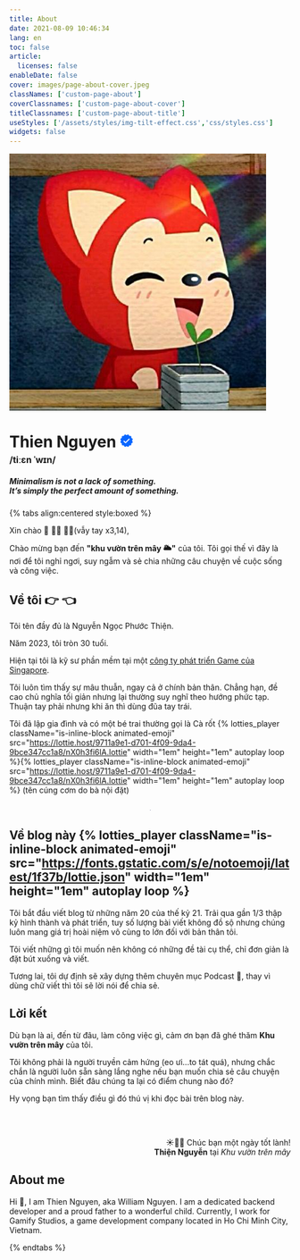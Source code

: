 ```yaml
---
title: About
date: 2021-08-09 10:46:34
lang: en
toc: false
article:
  licenses: false
enableDate: false
cover: images/page-about-cover.jpeg
classNames: ['custom-page-about']
coverClassnames: ['custom-page-about-cover']
titleClassnames: ['custom-page-about-title']
useStyles: ['/assets/styles/img-tilt-effect.css','css/styles.css']
widgets: false
---
```


<div class="about-avatar">
  <img src="/images/thiennguyen-figure.jpeg" class="img-fluid" alt="Thiện Nguyễn">
</div>
<h1 class="title is-3 is-size-4-mobile has-text-centered" style="line-height: 1;">
Thien Nguyen <span class="verified-account-badge"><img src='/assets/img/verified-account.svg' class="img-reset-brightness not-gallery-item" /></span>
<div class="is-3 is-size-4-mobile has-text-centered"><span style="font-size:1rem">/tiːɛn ˈwɪn/</span></div>
</h1>
<h5 class="title is-3 is-size-8-mobile has-text-centered has-text-grey">Minimalism is not a lack of something.<br />It’s simply the perfect amount of something.</h5>

{% tabs align:centered style:boxed %}

<!-- tab id:about-me-vi "icon:fas fa-cubes" "title:Tiếng Việt" active -->

Xin chào 👋 👋🏻 👋🏽(vẫy tay x3,14),

Chào mừng bạn đến **"khu vườn trên mây 🌥️"** của tôi. Tôi gọi thế vì đây là nơi để tôi nghỉ ngơi, suy ngẫm và sẻ chia những câu chuyện về cuộc sống và công việc.

## Về tôi 👉 👈

Tôi tên đầy đủ là Nguyễn Ngọc Phước Thiện.

Năm 2023, tôi tròn 30 tuổi.

Hiện tại tôi là kỹ sư phần mềm tại một [công ty phát triển Game của Singapore](/cv/#Work-Experience).

Tôi luôn tìm thấy sự mâu thuẫn, ngay cả ở chính bản thân. Chẳng hạn, đề cao chủ nghĩa tối giản nhưng lại thường suy nghĩ theo hướng phức tạp. Thuận tay phải nhưng khi ăn thì dùng đũa tay trái.

Tôi đã lập gia đình và có một bé trai thường gọi là Cà rốt {% lotties_player className="is-inline-block animated-emoji" src="https://lottie.host/9711a9e1-d701-4f09-9da4-9bce347cc1a8/nX0h3fi6lA.lottie" width="1em" height="1em" autoplay loop %}{% lotties_player className="is-inline-block animated-emoji" src="https://lottie.host/9711a9e1-d701-4f09-9da4-9bce347cc1a8/nX0h3fi6lA.lottie" width="1em" height="1em" autoplay loop %} (tên cúng cơm do bà nội đặt)

<p style="text-align: center;">
    <img class="in-view-effect frame tilt-right lazy" src="/assets/pages/about/carrot-02_LQIP.webp" data-src="/assets/pages/about/carrot-02.jpeg" alt="Cà rốt {% lotties_player className="is-inline-block animated-emoji" src="https://lottie.host/9711a9e1-d701-4f09-9da4-9bce347cc1a8/nX0h3fi6lA.lottie" width="1em" height="1em" autoplay loop %}" title="Cà rốt" width="60%">
</p>


## Về blog này {% lotties_player className="is-inline-block animated-emoji" src="https://fonts.gstatic.com/s/e/notoemoji/latest/1f37b/lottie.json" width="1em" height="1em" autoplay loop %}

Tôi bắt đầu viết blog từ những năm 20 của thế kỷ 21. Trải qua gần 1/3 thập kỷ  hình thành và phát triển, tuy số lượng bài viết không đồ sộ nhưng chúng luôn mang giá trị hoài niệm vô cùng to lớn đối với bản thân tôi.

Tôi viết những gì tôi muốn nên không có những đề tài cụ thể, chỉ đơn giản là đặt bút xuống và viết.

Tương lai, tôi dự định sẽ xây dựng thêm chuyên mục Podcast 🎤, thay vì dùng chữ viết thì tôi sẽ lời nói để chia sẻ.

## Lời kết

Dù bạn là ai, đến từ đâu, làm công việc gì, cảm ơn bạn đã ghé thăm **Khu vườn trên mây** của tôi.

Tôi không phải là người truyền cảm hứng (eo ưi...to tát quá), nhưng chắc chắn là người luôn sẵn sàng lắng nghe nếu bạn muốn chia sẻ câu chuyện của chính mình. Biết đâu chúng ta lại có điểm chung nào đó?

Hy vọng bạn tìm thấy điều gì đó thú vị khi đọc bài trên blog này.

<br />
<p  style="text-align: right;">
<br />☀️🌈🚀
Chúc bạn một ngày tốt lành!
<br />
<strong>Thiện Nguyễn</strong>
tại <em>Khu vườn trên mây</em>
</p>
<!-- endtab -->

<!-- tab id:about-me-en "icon:fas fa-file-code" "title:English" -->

## About me

Hi 👋, I am Thien Nguyen, aka William Nguyen.
I am a dedicated backend developer and a proud father to a wonderful child.
Currently, I work for Gamify Studios, a game development company located in Ho Chi Minh City, Vietnam.

<!-- endtab -->

{% endtabs %}

<script>
  var tabVi = document.querySelector("a[href='#about-me-vi']");
  if (tabVi) {
    tabVi.dataset.href = tabVi.getAttribute("href");
    tabVi.href = "javascript:;";
  }

  var tabEn = document.querySelector("a[href='#about-me-en']");
  if (tabEn) {
    tabEn.dataset.href = tabEn.getAttribute("href");
    tabEn.href = "javascript:;";
  }

  var liEn = document.querySelector("a[data-href='#about-me-en']").parentElement;
  var liVi = document.querySelector("a[data-href='#about-me-vi']").parentElement;

  var tabContentVi = tabVi.dataset.href;
  tabVi.addEventListener("click", function (e) {
    liEn.classList.remove("is-active");
    liVi.classList.add("is-active");
    openTab(tabContentVi);
  });


  var tabContentEn = tabEn.dataset.href;
  tabEn.addEventListener("click", function (e) {
    liEn.classList.add("is-active");
    liVi.classList.remove("is-active");
    openTab(tabContentEn);
  });

  if (location.hash) {
    openTab(location.hash)
    liEn.classList.remove("is-active");
    liVi.classList.remove("is-active");
    (document.querySelector(`a[data-href='${location.hash}']`) || tabVi )?.parentElement?.classList.add("is-active");

  }

  function openTab(tabName) {
    var i;
    var x = document.getElementsByClassName("tab-content");
    for (i = 0; i < x.length; i++) {
      x[i].classList.add("is-hidden");
    }
    var tab = document.querySelector(tabName) || document.querySelector(tabContentVi);
    if (tab) {
      tab.classList.remove("is-hidden");
    } 
    if(history.pushState) {
    history.pushState(null, null, tabName);
    }
    else {
        location.hash = tabName;
    }
  }

</script>